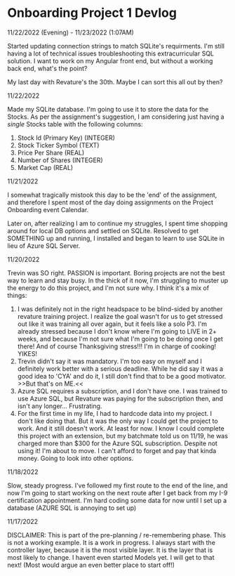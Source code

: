 # Onboarding Project 1 Devlog

11/22/2022 (Evening) - 11/23/2022 (1:07AM)

Started updating connection strings to match SQLite's requirments. I'm still having a lot of technical issues troubleshooting this extracurricular SQL solution.
I want to work on my Angular front end, but without a working back end, what's the point? 

My last day with Revature's the 30th. Maybe I can sort this all out by then?


11/22/2022

Made my SQLite database. I'm going to use it to store the data for the Stocks. 
As per the assignment's suggestion, I am considering just having a *single* Stocks table with the following columns:
1. Stock Id (Primary Key) (INTEGER)
2. Stock Ticker Symbol (TEXT)
3. Price Per Share (REAL)
4. Number of Shares (INTEGER)
5. Market Cap (REAL)

11/21/2022

I somewhat tragically mistook this day to be the 'end' of the assignment, and therefore I spent most of the day doing
assignments on the Project Onboarding event Calendar.

Later on, after realizing I am to continue my struggles, I spent time shopping around for local DB options and settled on SQLite.
Resolved to get SOMETHING up and running, I installed and began to learn to use SQLite in lieu of Azure SQL Server.

11/20/2022

Trevin was SO right. PASSION is important. Boring projects are not the best way to learn and stay busy.
In the thick of it now, I'm struggling to muster up the energy to do this project, and I'm not sure why.
I think it's a mix of things: 
1. I was definitely not in the right headspace to be blind-sided by another revature training project.
   I realize the goal wasn't for us to get stressed out like it was training all over again, but it feels like a solo P3.
   I'm already stressed because I don't know where I'm going to LIVE in 2+ weeks, and because I'm not sure what I'm going to be doing once I get there!
   And of course Thanksgiving stress!!! I'm in charge of cooking! YIKES!
2. Trevin didn't say it was mandatory. I'm too easy on myself and I definitely work better with a serious deadline.
   While he did say it was a good idea to 'CYA' and do it, I still don't find that to be a good motivator. >>But that's on ME.<<
3. Azure SQL requires a subscription, and I don't have one. I was trained to use Azure SQL, 
   but Revature was paying for the subscription then, and isn't any longer... Frustrating.
4. For the first time in my life, I had to hardcode data into my project. I don't like doing that. But it was 
   the only way I could get the project to work. And it still doesn't work. At least for now.
I know I could complete this project with an extension, but my batchmate told us on 11/19, he was charged more than $300
for the Azure SQL subscription. Despite not using it! I'm about to move. I can't afford to forget and pay that kinda money.
Going to look into other options.

11/18/2022

Slow, steady progress. 
I've followed my first route to the end of the line, and now I'm going to start working on the next route after I get back
from my I-9 certification appointment.
I'm hard coding some data for now until I set up a database (AZURE SQL is annoying to set up)

11/17/2022

DISCLAIMER: This is part of the pre-planning / re-remembering phase. This is not a working example. It is a work in progress.
I always start with the controller layer, because it is the most visible layer. It is the layer that is most likely to change.
I havent even started Models yet. I will get to that next! (Most would argue an even better place to start off!)
